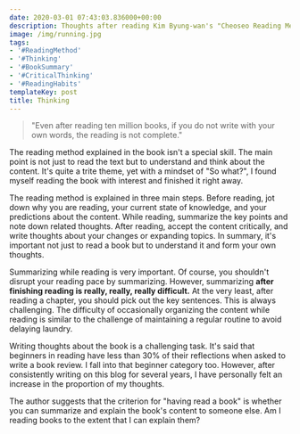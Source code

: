```yaml
---
date: 2020-03-01 07:43:03.836000+00:00
description: Thoughts after reading Kim Byung-wan's "Cheoseo Reading Method"
image: /img/running.jpg
tags:
- '#ReadingMethod'
- '#Thinking'
- '#BookSummary'
- '#CriticalThinking'
- '#ReadingHabits'
templateKey: post
title: Thinking
---
```


> "Even after reading ten million books, if you do not write with your own words, the reading is not complete."

The reading method explained in the book isn't a special skill. The main point is not just to read the text but to understand and think about the content. It's quite a trite theme, yet with a mindset of "So what?", I found myself reading the book with interest and finished it right away.

The reading method is explained in three main steps. Before reading, jot down why you are reading, your current state of knowledge, and your predictions about the content. While reading, summarize the key points and note down related thoughts. After reading, accept the content critically, and write thoughts about your changes or expanding topics. In summary, it's important not just to read a book but to understand it and form your own thoughts.

Summarizing while reading is very important. Of course, you shouldn't disrupt your reading pace by summarizing. However, summarizing **after finishing reading is really, really, really difficult.** At the very least, after reading a chapter, you should pick out the key sentences. This is always challenging. The difficulty of occasionally organizing the content while reading is similar to the challenge of maintaining a regular routine to avoid delaying laundry.

Writing thoughts about the book is a challenging task. It's said that beginners in reading have less than 30% of their reflections when asked to write a book review. I fall into that beginner category too. However, after consistently writing on this blog for several years, I have personally felt an increase in the proportion of my thoughts.

The author suggests that the criterion for "having read a book" is whether you can summarize and explain the book's content to someone else. Am I reading books to the extent that I can explain them?